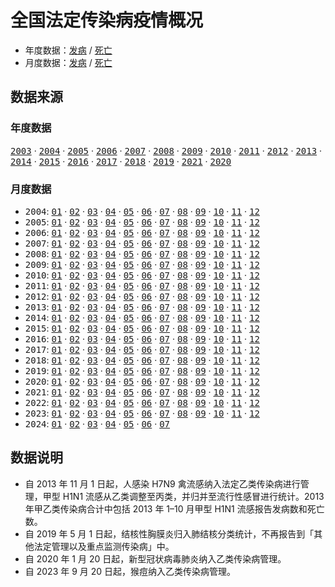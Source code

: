 # 全国法定传染病疫情概况

- 年度数据：[发病](data/yearly-cases.csv) / [死亡](data/yearly-deaths.csv)
- 月度数据：[发病](data/monthly-cases.csv) / [死亡](data/monthly-deaths.csv)

## 数据来源

### 年度数据

  [<samp>2003</samp>](http://www.nhc.gov.cn/jkj/s3578/201304/db5535181b524fb89371aae2e39a3032.shtml)
· [<samp>2004</samp>](http://www.nhc.gov.cn/jkj/s3578/201304/240a9c4f914344fc814d1eae2f72daeb.shtml)
· [<samp>2005</samp>](http://www.nhc.gov.cn/jkj/s3578/201304/bb759f23a98a4ff680611f711182bf6a.shtml)
· [<samp>2006</samp>](http://www.nhc.gov.cn/zwgkzt/wsbysj/200804/32967.shtml)
· [<samp>2007</samp>](http://www.nhc.gov.cn/jkj/s3578/201304/fa90d929d1d24af585234760f6e166ea.shtml)
· [<samp>2008</samp>](http://www.nhc.gov.cn/jkj/s3578/201304/c9244b1ae3ad48faa8181b87b8caffd5.shtml)
· [<samp>2009</samp>](http://www.nhc.gov.cn/jkj/s3578/201002/8f762b4fc0a04305b5b75e27d6ffe5b8.shtml)
· [<samp>2010</samp>](http://www.nhc.gov.cn/jkj/s3578/201304/a96b7cf13027453f9d62ee8ce0b08a20.shtml)
· [<samp>2011</samp>](http://www.nhc.gov.cn/jkj/s3578/201304/addb40c9f2cc461b8d3bdb25871086ab.shtml)
· [<samp>2012</samp>](http://www.nhc.gov.cn/jkj/s3578/201304/b540269c8e5141e6bb2d00ca539bb9f7.shtml)
· [<samp>2013</samp>](http://www.nhc.gov.cn/jkj/s3578/201402/26700e8a83c04205913a106545069a11.shtml)
· [<samp>2014</samp>](http://www.nhc.gov.cn/jkj/s3578/201502/847c041a3bac4c3e844f17309be0cabd.shtml)
· [<samp>2015</samp>](http://www.nhc.gov.cn/jkj/s3578/201602/b9217ba14e17452aad9e45a5bcce6b65.shtml)
· [<samp>2016</samp>](http://www.nhc.gov.cn/jkj/s3578/201702/38ca5990f8a54ddf9ca6308fec406157.shtml)
· [<samp>2017</samp>](http://www.nhc.gov.cn/jkj/s3578/201802/de926bdb046749abb7b0a8e23d929104.shtml)
· [<samp>2018</samp>](http://www.nhc.gov.cn/jkj/s3578/201904/050427ff32704a5db64f4ae1f6d57c6c.shtml)
· [<samp>2019</samp>](http://www.nhc.gov.cn/jkj/s3578/202004/b1519e1bc1a944fc8ec176db600f68d1.shtml)
· [<samp>2021</samp>](http://www.nhc.gov.cn/jkj/s3578/202204/4fd88a291d914abf8f7a91f6333567e1.shtml)
· [<samp>2020</samp>](http://www.nhc.gov.cn/jkj/s3578/202103/f1a448b7df7d4760976fea6d55834966.shtml)

### 月度数据

- <samp>2004</samp>:
    [<samp>01</samp>](http://www.nhc.gov.cn/jkj/s3578/201304/f3c308a7169c4c5988fce7b70c264533.shtml)
  · [<samp>02</samp>](http://www.nhc.gov.cn/jkj/s3578/201304/502facf1cc8f4168ba852d0f1d053e2c.shtml)
  · [<samp>03</samp>](https://kns.cnki.net/kcms2/article/abstract?v=3uoqIhG8C44YLTlOAiTRKjZz7oeEFsKnXAyKcdWnGJ_H-nH1zYMgTlrcqgFlWjYSv8etoIVP_zRdldXh4iv5OyVHWrLmtiJZ)
  · [<samp>04</samp>](http://www.nhc.gov.cn/jkj/s3578/201304/b1e3e74030cf4aa4b753153dd5cf1118.shtml)
  · [<samp>05</samp>](http://www.nhc.gov.cn/jkj/s3578/201304/1560698f1a734c96b313c929602ceadc.shtml)
  · [<samp>06</samp>](http://www.nhc.gov.cn/jkj/s3578/201304/0d1360fe90c640b0907168b92c6db9cb.shtml)
  · [<samp>07</samp>](http://www.nhc.gov.cn/jkj/s3578/201304/a47011def1894296862d5ede4d5a829f.shtml)
  · [<samp>08</samp>](http://www.nhc.gov.cn/jkj/s3578/201304/221ecb9a7852462e834a4662b96bddfa.shtml)
  · [<samp>09</samp>](http://www.nhc.gov.cn/jkj/s3578/201304/be7dba9eb88d4991b5b5d03399083ae4.shtml)
  · [<samp>10</samp>](http://www.nhc.gov.cn/jkj/s3578/201304/417d0f4a7da340f9b015682243bdd174.shtml)
  · [<samp>11</samp>](http://www.nhc.gov.cn/jkj/s3578/201304/7cdb4206a01043aebea4fabc6ba5a199.shtml)
  · [<samp>12</samp>](http://www.nhc.gov.cn/jkj/s3578/201304/a5886b1997cf4301bc2050ee6acc9987.shtml)
- <samp>2005</samp>:
    [<samp>01</samp>](http://www.nhc.gov.cn/jkj/s3578/201304/5b8653f0cbb447b6bc504eb38e44b816.shtml)
  · [<samp>02</samp>](http://www.nhc.gov.cn/jkj/s3578/201304/ba5a21e056484bf79e29878ad01a1b7c.shtml)
  · [<samp>03</samp>](http://www.nhc.gov.cn/jkj/s3578/201304/18f586897b7a4b74be06a02624fc20bb.shtml)
  · [<samp>04</samp>](http://www.nhc.gov.cn/jkj/s3578/201304/0aea61de452f4d0b8c98bd63b8994217.shtml)
  · [<samp>05</samp>](http://www.nhc.gov.cn/jkj/s3578/201304/3da2086dab6a45c0b36e42a47f984a75.shtml)
  · [<samp>06</samp>](http://www.nhc.gov.cn/jkj/s3578/201304/57ebfc5fa5724617a7fc74824de57c13.shtml)
  · [<samp>07</samp>](http://www.nhc.gov.cn/jkj/s3578/201304/67a7b63300814aa08e413b407aa1700f.shtml)
  · [<samp>08</samp>](http://www.nhc.gov.cn/jkj/s3578/201304/34831094b0f54f4e93706f463c261e68.shtml)
  · [<samp>09</samp>](http://www.nhc.gov.cn/jkj/s3578/201304/3577c5682e6e43c2acfa989a19e98fc5.shtml)
  · [<samp>10</samp>](http://www.nhc.gov.cn/jkj/s3578/201304/19dbc37f7aad4be5bd1049962a148561.shtml)
  · [<samp>11</samp>](http://www.nhc.gov.cn/jkj/s3578/201304/073c2b442da6487491b6627d80eadbab.shtml)
  · [<samp>12</samp>](http://www.nhc.gov.cn/jkj/s3578/201304/740db97dfadf4ba3be4a0bfd250921c8.shtml)
- <samp>2006</samp>:
    [<samp>01</samp>](http://www.nhc.gov.cn/jkj/s3578/201304/59913ee836ca49fa89ea35ad9aa89110.shtml)
  · [<samp>02</samp>](http://www.nhc.gov.cn/jkj/s3578/201304/a485997fa72c40e5a7545469b9b57799.shtml)
  · [<samp>03</samp>](http://www.nhc.gov.cn/jkj/s3578/201304/80551ae16a1e4565ac6509163a48e3fa.shtml)
  · [<samp>04</samp>](http://www.nhc.gov.cn/jkj/s3578/201304/f3ece9791e934a928800f63b271cdba7.shtml)
  · [<samp>05</samp>](http://www.nhc.gov.cn/jkj/s3578/201304/d007f2eb9f134f52af09ded61701030f.shtml)
  · [<samp>06</samp>](http://www.nhc.gov.cn/jkj/s3578/201304/8e838119a8de481799e1db92fa052a63.shtml)
  · [<samp>07</samp>](http://www.nhc.gov.cn/jkj/s3578/201304/508266d616fe4e27bceab8093efed212.shtml)
  · [<samp>08</samp>](http://www.nhc.gov.cn/jkj/s3578/201304/f7ba7d1661ed4c268d5ada33fd8870eb.shtml)
  · [<samp>09</samp>](http://www.nhc.gov.cn/jkj/s3578/201304/d1d782ae481149cf9381381e8937470e.shtml)
  · [<samp>10</samp>](http://www.nhc.gov.cn/jkj/s3578/201304/804a7f864fa248c99236621b8cdb37ec.shtml)
  · [<samp>11</samp>](http://www.nhc.gov.cn/jkj/s3578/201304/c812b8a56bb4474386c83dd8a315c8ca.shtml)
  · [<samp>12</samp>](http://www.nhc.gov.cn/bgt/pw10702/200701/8981a7e1d7e343f9be3d39143cf8ff34.shtml)
- <samp>2007</samp>:
    [<samp>01</samp>](http://www.nhc.gov.cn/jkj/s3578/201907/eed18666e6f4476a8552f0fdb5dc9c71.shtml)
  · [<samp>02</samp>](http://www.nhc.gov.cn/jkj/s3578/201907/1607fb2cf4df4752a71761771d5cc4d2.shtml)
  · [<samp>03</samp>](http://www.nhc.gov.cn/jkj/s3578/201907/f6a0ab567d8c49d488021184942ed22e.shtml)
  · [<samp>04</samp>](http://www.nhc.gov.cn/jkj/s3578/201907/4c32fb07621b4908a5a6cace4c534f50.shtml)
  · [<samp>05</samp>](http://www.nhc.gov.cn/jkj/s3578/201907/483553cef6f94621bf8751ee3ba2ef20.shtml)
  · [<samp>06</samp>](http://www.nhc.gov.cn/jkj/s3578/201304/ff6bd1edf3504b34b71eb6ff407102f8.shtml)
  · [<samp>07</samp>](http://www.nhc.gov.cn/jkj/s3578/201304/cad25ab0e9774bf1931dcf2de4462ca5.shtml)
  · [<samp>08</samp>](http://www.nhc.gov.cn/jkj/s3578/201304/bdcdc03c3f834eb28bee9c7f0bb89d21.shtml)
  · [<samp>09</samp>](http://www.nhc.gov.cn/jkj/s3578/201304/d7be0772aedb4390b0b07e87059b8ea9.shtml)
  · [<samp>10</samp>](http://www.nhc.gov.cn/jkj/s3578/201304/6cd3df88d76a4b27919f7eecc0b2e202.shtml)
  · [<samp>11</samp>](http://www.nhc.gov.cn/jkj/s3578/201304/c14cf7b547614d50a45cd16dfbea60e7.shtml)
  · [<samp>12</samp>](http://www.nhc.gov.cn/jkj/s3578/201304/431050674ece4509bc29988b74aa6062.shtml)
- <samp>2008</samp>:
    [<samp>01</samp>](http://www.nhc.gov.cn/jkj/s3578/201304/5a210b9babfc48bebb7c252cf722ec3d.shtml)
  · [<samp>02</samp>](http://www.nhc.gov.cn/jkj/s3578/201304/ba9811b543db49dfa79fa5736eb06919.shtml)
  · [<samp>03</samp>](http://www.nhc.gov.cn/jkj/s3578/201304/b69edc2ca717461ca66d55c36c0f3849.shtml)
  · [<samp>04</samp>](http://www.nhc.gov.cn/jkj/s3578/201304/0da6637df23149eeaae386f2528846aa.shtml)
  · [<samp>05</samp>](http://www.nhc.gov.cn/jkj/s3578/201304/75e43585cff74cef8226587ad6c0fc47.shtml)
  · [<samp>06</samp>](http://www.nhc.gov.cn/jkj/s3578/201304/4f03d56593864c89b65f0e029286a34f.shtml)
  · [<samp>07</samp>](http://www.nhc.gov.cn/jkj/s3578/201304/e69048d8c63b4d62b0f8132292be4377.shtml)
  · [<samp>08</samp>](http://www.nhc.gov.cn/jkj/s3578/201904/11b892b118b041429b617db170c0d38a.shtml)
  · [<samp>09</samp>](http://www.nhc.gov.cn/jkj/s3578/201304/2ddd4dd4901c4ea58847f74598e066bc.shtml)
  · [<samp>10</samp>](http://www.nhc.gov.cn/jkj/s3578/201304/176bce8449e44012a6b65e7593c0c48d.shtml)
  · [<samp>11</samp>](http://www.nhc.gov.cn/jkj/s3578/201304/2da54037a133478ab94cb673d59c15f3.shtml)
  · [<samp>12</samp>](http://www.nhc.gov.cn/jkj/s3578/201304/48581dee77ce418ebfd2bf4e8b107908.shtml)
- <samp>2009</samp>:
    [<samp>01</samp>](http://www.nhc.gov.cn/jkj/s3578/201304/c9244b1ae3ad48faa8181b87b8caffd5.shtml)
  · [<samp>02</samp>](http://www.nhc.gov.cn/jkj/s3578/201304/d8d8e5ee1c344d95bad806e0aaa98ff3.shtml)
  · [<samp>03</samp>](http://www.nhc.gov.cn/jkj/s3578/201304/af0211a42e134e8a92673681ac83121a.shtml)
  · [<samp>04</samp>](http://www.nhc.gov.cn/jkj/s3578/201304/a1b04339bf614d3cbbe5ec9ba967eedb.shtml)
  · [<samp>05</samp>](http://www.nhc.gov.cn/jkj/s3578/201304/14724c2802c645b9bbc957456fd708e4.shtml)
  · [<samp>06</samp>](http://www.nhc.gov.cn/jkj/s3578/201304/dac730a4b3a147dab1a5288b861b83c2.shtml)
  · [<samp>07</samp>](http://www.nhc.gov.cn/jkj/s3578/200908/2f85f59ce9b84495a64a861ad48f52fa.shtml)
  · [<samp>08</samp>](http://www.nhc.gov.cn/jkj/s3578/201304/94ef4bb457794790ad00a6dbc9fae287.shtml)
  · [<samp>09</samp>](http://www.nhc.gov.cn/jkj/s3578/201304/fd9fb8026f6f49c899943fcba74155cf.shtml)
  · [<samp>10</samp>](http://www.nhc.gov.cn/jkj/s3578/201304/96a68d51ccba41cd984fbba92cff131a.shtml)
  · [<samp>11</samp>](http://www.nhc.gov.cn/jkj/s3578/201304/201d2458c17340c3baeee4a356b28d70.shtml)
  · [<samp>12</samp>](http://www.nhc.gov.cn/jkj/s3578/201304/9917995a5a364b69a37b1b951e8d5764.shtml)
- <samp>2010</samp>:
    [<samp>01</samp>](http://www.nhc.gov.cn/jkj/s3578/201002/8f762b4fc0a04305b5b75e27d6ffe5b8.shtml)
  · [<samp>02</samp>](/jkj/s3578/201304/5ef7ccdbedd14e33a485a0fe000b5a38.shtm)
  · [<samp>03</samp>](http://www.nhc.gov.cn/jkj/s3578/201304/2fabd0b5dad04a02a5d20e9bec8c3ddb.shtml)
  · [<samp>04</samp>](http://www.nhc.gov.cn/jkj/s3578/201304/07106b5b29294d3fbcea124e46554398.shtml)
  · [<samp>05</samp>](http://www.nhc.gov.cn/jkj/s3578/201304/f07f1bc1c4fe4627bc95f35ee1dac373.shtml)
  · [<samp>06</samp>](http://www.nhc.gov.cn/jkj/s3578/201304/81f843fce9fa418f9711bcaa6e06827a.shtml)
  · [<samp>07</samp>](http://www.nhc.gov.cn/jkj/s3578/201304/3f4dc83f6d4040408a140a7d8df1ec44.shtml)
  · [<samp>08</samp>](http://www.nhc.gov.cn/jkj/s3578/201304/60a94504eb64415abdc26fe85adc6364.shtml)
  · [<samp>09</samp>](http://www.nhc.gov.cn/jkj/s3578/201304/d6f1f84fde0f4b759f7b5887f700f313.shtml)
  · [<samp>10</samp>](http://www.nhc.gov.cn/jkj/s3578/201304/fc051416d2bb4ce8815546878455d390.shtml)
  · [<samp>11</samp>](http://www.nhc.gov.cn/jkj/s3578/201304/4ff788f7a4374fab874035189a9613e3.shtml)
  · [<samp>12</samp>](http://www.nhc.gov.cn/jkj/s3578/201304/4a08312301174d06b33f240c692fdc57.shtml)
- <samp>2011</samp>:
    [<samp>01</samp>](http://www.nhc.gov.cn/jkj/s3578/201304/a96b7cf13027453f9d62ee8ce0b08a20.shtml)
  · [<samp>02</samp>](http://www.nhc.gov.cn/jkj/s3578/201304/2c58a1c8728c4469b9211a47ecfb9f6a.shtml)
  · [<samp>03</samp>](http://www.nhc.gov.cn/jkj/s3578/201304/57e6d45e684249c583fc4d9f23df7d77.shtml)
  · [<samp>04</samp>](http://www.nhc.gov.cn/jkj/s3578/201304/c2961c5dadc6420bbf0f7d5922e16d13.shtml)
  · [<samp>05</samp>](http://www.nhc.gov.cn/jkj/s3578/201304/aa1ad3e69cab48e2958cc6247e788b5b.shtml)
  · [<samp>06</samp>](http://www.nhc.gov.cn/jkj/s3578/201304/bffe6c31ee8741cbae96e6cd6a8386eb.shtml)
  · [<samp>07</samp>](http://www.nhc.gov.cn/jkj/s3578/201304/02d5966d2b2446dda6aaa44c36b37cf1.shtml)
  · [<samp>08</samp>](http://www.nhc.gov.cn/jkj/s3578/201304/1433f55f751a4d989ab68b0fe6b7eee8.shtml)
  · [<samp>09</samp>](http://www.nhc.gov.cn/jkj/s3578/201304/9d437e4c40a04483a8dd6735db58e1be.shtml)
  · [<samp>10</samp>](http://www.nhc.gov.cn/jkj/s3578/201304/5b63f4cf2bf84294ab018e7d9f9ab194.shtml)
  · [<samp>11</samp>](http://www.nhc.gov.cn/jkj/s3578/201304/14d57435d8c645d099138cb476df18f7.shtml)
  · [<samp>12</samp>](http://www.nhc.gov.cn/jkj/s3578/201304/b6dc7020509c4f2baad0976b6b8b1ce7.shtml)
- <samp>2012</samp>:
    [<samp>01</samp>](http://www.nhc.gov.cn/jkj/s3578/201304/addb40c9f2cc461b8d3bdb25871086ab.shtml)
  · [<samp>02</samp>](http://www.nhc.gov.cn/jkj/s3578/201304/f6d79f96083a41ccaddda9289120e69b.shtml)
  · [<samp>03</samp>](http://www.nhc.gov.cn/jkj/s3578/201304/076886a1d0244dfa801cebf0d9a2d18a.shtml)
  · [<samp>04</samp>](http://www.nhc.gov.cn/jkj/s3578/201304/ac4b4a9f34f5487aa17f46dda7373092.shtml)
  · [<samp>05</samp>](http://www.nhc.gov.cn/jkj/s3578/201304/d445f9488cf742aa8d7d9c2f5b960197.shtml)
  · [<samp>06</samp>](http://www.nhc.gov.cn/jkj/s3578/201304/298742b70b3d475d864b7cb599a35b7e.shtml)
  · [<samp>07</samp>](http://www.nhc.gov.cn/jkj/s3578/201304/82ae1e4f491e4ecab384c40ccc6793cf.shtml)
  · [<samp>08</samp>](http://www.nhc.gov.cn/jkj/s3578/201304/d6ecb54b41fe486da9343dfcf83221b5.shtml)
  · [<samp>09</samp>](http://www.nhc.gov.cn/jkj/s3578/201304/07aab861894b469e8c4788d0c0b6c2ef.shtml)
  · [<samp>10</samp>](http://www.nhc.gov.cn/jkj/s3578/201304/e9415a7f9a9b4cf6b780a3d4ae7aaa7a.shtml)
  · [<samp>11</samp>](http://www.nhc.gov.cn/jkj/s3578/201304/472c37e8b37742489c23fbd4fea839eb.shtml)
  · [<samp>12</samp>](http://www.nhc.gov.cn/jkj/s3578/201304/65f9fa2d8cc14bb1aad138a744d72224.shtml)
- <samp>2013</samp>:
    [<samp>01</samp>](http://www.nhc.gov.cn/jkj/s3578/201304/758c97a0e0964231960379c8528db64c.shtml)
  · [<samp>02</samp>](http://www.nhc.gov.cn/jkj/s3578/201304/6eaa60041aaf4eaf809bbe65b29853c0.shtml)
  · [<samp>03</samp>](http://www.nhc.gov.cn/jkj/s3578/201304/0be6427fa1554ecba4792d78065fb9a9.shtml)
  · [<samp>04</samp>](http://www.nhc.gov.cn/jkj/s3578/201305/775a684488864da0b0f65b616302f000.shtml)
  · [<samp>05</samp>](http://www.nhc.gov.cn/jkj/s3578/201306/1bb3182df60349a9813bd986b83ffdc6.shtml)
  · [<samp>06</samp>](http://www.nhc.gov.cn/jkj/s3578/201307/a8e515ab0ed9448ca4aeeffab81857ce.shtml)
  · [<samp>07</samp>](http://www.nhc.gov.cn/jkj/s3578/201308/a07de98fd3a94adb8d49f26b3ece65d4.shtml)
  · [<samp>08</samp>](http://www.nhc.gov.cn/jkj/s3578/201309/c6da15b1cd5645f2a3c123859066e3af.shtml)
  · [<samp>09</samp>](http://www.nhc.gov.cn/jkj/s3578/201310/f08600a6c1ca42249457c6da2f1b1aba.shtml)
  · [<samp>10</samp>](http://www.nhc.gov.cn/jkj/s3578/201311/4f12669645ef4a99b0cfcc3bfabc6e94.shtml)
  · [<samp>11</samp>](http://www.nhc.gov.cn/jkj/s3578/201312/deab457117644f8ab8a739ea22fdaa71.shtml)
  · [<samp>12</samp>](http://www.nhc.gov.cn/jkj/s3578/201401/19fc6ca0116d4e6d961fe868f3c3d4f0.shtml)
- <samp>2014</samp>:
    [<samp>01</samp>](http://www.nhc.gov.cn/jkj/s3578/201402/9c8e60933cd046e090327184b26f8349.shtml)
  · [<samp>02</samp>](http://www.nhc.gov.cn/jkj/s3578/201403/8243fece421e4cf5bfbe8cc99b63be30.shtml)
  · [<samp>03</samp>](http://www.nhc.gov.cn/jkj/s3578/201404/f81a87a2fe3f453a99677a7d9d89de0c.shtml)
  · [<samp>04</samp>](http://www.nhc.gov.cn/jkj/s3578/201405/959967c155af4dc5bd1148305ae6e744.shtml)
  · [<samp>05</samp>](http://www.nhc.gov.cn/jkj/s3578/201406/5b4e5a0bb8d04e07a0ba20526530ba5f.shtml)
  · [<samp>06</samp>](http://www.nhc.gov.cn/jkj/s3578/201407/38369accd2794c7cabd0b12964d0b1a6.shtml)
  · [<samp>07</samp>](http://www.nhc.gov.cn/jkj/s3578/201408/6731e33d284b4f6b96c12fc11f485041.shtml)
  · [<samp>08</samp>](http://www.nhc.gov.cn/jkj/s3578/201409/0f975f237b204a4683a79b795f9724e3.shtml)
  · [<samp>09</samp>](http://www.nhc.gov.cn/jkj/s3578/201410/a366da2fa24e4e3bb07cc506f2c64ad2.shtml)
  · [<samp>10</samp>](http://www.nhc.gov.cn/jkj/s3578/201411/6505452348d4407681b622a5db0175ec.shtml)
  · [<samp>11</samp>](http://www.nhc.gov.cn/jkj/s3578/201412/64aadcda22fd452c85488ff99a8b5aad.shtml)
  · [<samp>12</samp>](http://www.nhc.gov.cn/jkj/s3578/201501/907a190b6a764843a0fe2d88e29a122a.shtml)
- <samp>2015</samp>:
    [<samp>01</samp>](http://www.nhc.gov.cn/jkj/s3578/201502/c8263aa4514049b3b4c7decc6b6c5aed.shtml)
  · [<samp>02</samp>](http://www.nhc.gov.cn/jkj/s3578/201503/bfb58052642b4a9e93e5de254a1b55fd.shtml)
  · [<samp>03</samp>](http://www.nhc.gov.cn/jkj/s3578/201504/eb0ecdfab39c41b78b0ea1bfee49ec7a.shtml)
  · [<samp>04</samp>](http://www.nhc.gov.cn/jkj/s3578/201505/081f2cc9286744a2879cd79211f81b6c.shtml)
  · [<samp>05</samp>](http://www.nhc.gov.cn/jkj/s3578/201506/02b63c6537b944318f9bab119ad64002.shtml)
  · [<samp>06</samp>](http://www.nhc.gov.cn/jkj/s3578/201507/b7ac101c293e47ec988c15c1f94cc635.shtml)
  · [<samp>07</samp>](http://www.nhc.gov.cn/jkj/s3578/201508/a33fc50ce98343fbb1fec83dcfc05a7f.shtml)
  · [<samp>08</samp>](http://www.nhc.gov.cn/jkj/s3578/201509/a67694612ff243a6a0788ad6a949ade0.shtml)
  · [<samp>09</samp>](http://www.nhc.gov.cn/jkj/s3578/201510/6a9c4c7df6964ad18c10fc0d6b26c30e.shtml)
  · [<samp>10</samp>](http://www.nhc.gov.cn/jkj/s3578/201511/c1ed81c420ec40aeac46cd4d1c4bc89a.shtml)
  · [<samp>11</samp>](http://www.nhc.gov.cn/jkj/s3578/201512/bb9e0361c842451d816cd09308a7b3de.shtml)
  · [<samp>12</samp>](http://www.nhc.gov.cn/jkj/s3578/201601/e8a26989695848cea2c9aefb8bebc73a.shtml)
- <samp>2016</samp>:
    [<samp>01</samp>](http://www.nhc.gov.cn/jkj/s3578/201602/ceaf73add1924a80bcf134d94d00315c.shtml)
  · [<samp>02</samp>](http://www.nhc.gov.cn/jkj/s3578/201603/d090585af2e343c4890dfdf8389c0b74.shtml)
  · [<samp>03</samp>](http://www.nhc.gov.cn/jkj/s3578/201604/3ad2d8956eb4419c9145d46caf283812.shtml)
  · [<samp>04</samp>](http://www.nhc.gov.cn/jkj/s3578/201605/d6acea93dcac451e91c4b913e36f3553.shtml)
  · [<samp>05</samp>](http://www.nhc.gov.cn/jkj/s3578/201606/6e87f6b3d409491a8ca5d5e06bff0b27.shtml)
  · [<samp>06</samp>](http://www.nhc.gov.cn/jkj/s3578/201607/5bda5a0a95e24282be09a537606e0b8f.shtml)
  · [<samp>07</samp>](http://www.nhc.gov.cn/jkj/s3578/201608/e28a821afaa74e8399e035166e6ee3f5.shtml)
  · [<samp>08</samp>](http://www.nhc.gov.cn/jkj/s3578/201609/6dc46a3f8d874da7941beb56e5378fd7.shtml)
  · [<samp>09</samp>](http://www.nhc.gov.cn/jkj/s3578/201610/270fc4af82b4419f8fb8eda74d5111e8.shtml)
  · [<samp>10</samp>](http://www.nhc.gov.cn/jkj/s3578/201611/64e48f53447a453fafc53d58f41cc14b.shtml)
  · [<samp>11</samp>](http://www.nhc.gov.cn/jkj/s3578/201612/8a84c914186441d9a444e81751f58863.shtml)
  · [<samp>12</samp>](http://www.nhc.gov.cn/jkj/s3578/201701/5591df54aeca40c8acaedda7eebf6c96.shtml)
- <samp>2017</samp>:
    [<samp>01</samp>](http://www.nhc.gov.cn/jkj/s3578/201702/f1e4cfe184e44f80ae57d0954c3d5fce.shtml)
  · [<samp>02</samp>](http://www.nhc.gov.cn/jkj/s3578/201703/3fed3e04129b49e8a860e47cfe742c63.shtml)
  · [<samp>03</samp>](http://www.nhc.gov.cn/jkj/s3578/201704/48aa9c141c224444925a883b8d227831.shtml)
  · [<samp>04</samp>](http://www.nhc.gov.cn/jkj/s3578/201705/5ea6ba8bf31645349f9bb5572b6df9ea.shtml)
  · [<samp>05</samp>](http://www.nhc.gov.cn/jkj/s3578/201706/99b1482bfd7e499db90b3ee133e56e13.shtml)
  · [<samp>06</samp>](http://www.nhc.gov.cn/jkj/s3578/201707/003fec8e8b7e449084ad7abd68e9bff6.shtml)
  · [<samp>07</samp>](http://www.nhc.gov.cn/jkj/s3578/201708/e811ea0e16ed43949bfae0847d4701c9.shtml)
  · [<samp>08</samp>](http://www.nhc.gov.cn/jkj/s3578/201709/d30e75fc9d2e4d09ab01279662b16b96.shtml)
  · [<samp>09</samp>](http://www.nhc.gov.cn/jkj/s3578/201710/b62e94434b2f4643b816ad3ffe7b3a2c.shtml)
  · [<samp>10</samp>](http://www.nhc.gov.cn/jkj/s3578/201711/5ca567defcff4808aa43fb869773dd1e.shtml)
  · [<samp>11</samp>](http://www.nhc.gov.cn/jkj/s3578/201712/18c87bc848594ab49113016ff759100a.shtml)
  · [<samp>12</samp>](http://www.nhc.gov.cn/jkj/s3578/201801/178264d9c8ab4d439a34284a4c84fee7.shtml)
- <samp>2018</samp>:
    [<samp>01</samp>](http://www.nhc.gov.cn/jkj/s3578/201802/4a469b9e02a642d08cc33e855fe134a5.shtml)
  · [<samp>02</samp>](http://www.nhc.gov.cn/jkj/s3578/201803/e07e57169d544fd09337b569738aa594.shtml)
  · [<samp>03</samp>](http://www.nhc.gov.cn/jkj/s3578/201804/f63ce7bfb1994b45a2ce3f1a4f706e6a.shtml)
  · [<samp>04</samp>](http://www.nhc.gov.cn/jkj/s3578/201805/e3e32b477f3b46948af98bce6b89dc0a.shtml)
  · [<samp>05</samp>](http://www.nhc.gov.cn/jkj/s3578/201806/8e37d0ab57fb43fb8300ac51e44ee7be.shtml)
  · [<samp>06</samp>](http://www.nhc.gov.cn/jkj/s3578/201807/2e222f8000be4f61b9f4e717af7a25d3.shtml)
  · [<samp>07</samp>](http://www.nhc.gov.cn/jkj/s3578/201808/182fef3b7aae45fd89deadb64e3ac762.shtml)
  · [<samp>08</samp>](http://www.nhc.gov.cn/jkj/s3578/201809/26e7aa4d50174c67b31ccc5a3a4cd768.shtml)
  · [<samp>09</samp>](http://www.nhc.gov.cn/jkj/s3578/201810/dd2cfde8429e4a02959c75009b5ef5b6.shtml)
  · [<samp>10</samp>](http://www.nhc.gov.cn/jkj/s3578/201811/82a3cb5dc9e44344a521077fdf4f5912.shtml)
  · [<samp>11</samp>](http://www.nhc.gov.cn/jkj/s3578/201812/767678cf92774424829163ad981e36ad.shtml)
  · [<samp>12</samp>](http://www.nhc.gov.cn/jkj/s3578/201901/7ba54ed285484474a881584606aa8c94.shtml)
- <samp>2019</samp>:
    [<samp>01</samp>](http://www.nhc.gov.cn/jkj/s3578/201902/1b337c6781d34d6bb639c183f826d67b.shtml)
  · [<samp>02</samp>](http://www.nhc.gov.cn/jkj/s3578/201903/1ca0b82ff7874c728125b15f4122396b.shtml)
  · [<samp>03</samp>](http://www.nhc.gov.cn/jkj/s3578/201904/049b55dc162746d2a09bd8a453bf95ca.shtml)
  · [<samp>04</samp>](http://www.nhc.gov.cn/jkj/s3578/201905/ef28972b56cd4107990eb16888e763e1.shtml)
  · [<samp>05</samp>](http://www.nhc.gov.cn/jkj/s3578/201906/0be5c41532064d06873bbb5d4c112449.shtml)
  · [<samp>06</samp>](http://www.nhc.gov.cn/jkj/s3577/201908/af877d1caa574d229bca92cf5bcce6ba.shtml)
  · [<samp>07</samp>](http://www.nhc.gov.cn/jkj/s7929/201908/5e4ff33f01994b9d99adc0b41b1975cc.shtml)
  · [<samp>08</samp>](http://www.nhc.gov.cn/jkj/s5879/201909/8348e5dfbb3b4cd8879fc1ab9f074064.shtml)
  · [<samp>09</samp>](http://www.nhc.gov.cn/jkj/s5899tg/201910/e7a886ead0814a5d9383c806a4048c8b.shtml)
  · [<samp>10</samp>](http://www.nhc.gov.cn/jkj/s7916r/201911/133a1aa63360487189c1034d6f7f8270.shtml)
  · [<samp>11</samp>](http://www.nhc.gov.cn/jkj/s7915/201912/1c872de08d834aa0b82d4b4b8cd78b8c.shtml)
  · [<samp>12</samp>](http://www.nhc.gov.cn/jkj/s7923/202001/ab5cbab3f8bc46c08cc7b6c4aef85441.shtml)
- <samp>2020</samp>:
    [<samp>01</samp>](http://www.nhc.gov.cn/jkj/s3578/202002/f1dd61c00acf4e5caf2f755cc48b9063.shtml)
  · [<samp>02</samp>](http://www.nhc.gov.cn/jkj/s3578/202003/5925e2c60c254d88bc534e7d7b680a19.shtml)
  · [<samp>03</samp>](http://www.nhc.gov.cn/jkj/s3578/202004/78d3c1e01c0644ee978415a13a0e002a.shtml)
  · [<samp>04</samp>](http://www.nhc.gov.cn/jkj/s5899tg/202006/562eede38f744c10a738ab2b37d806d0.shtml)
  · [<samp>05</samp>](http://www.nhc.gov.cn/jkj/s5899tg/202006/554a0f964edc46318635eedeca8edd13.shtml)
  · [<samp>06</samp>](http://www.nhc.gov.cn/jkj/s3578/202007/a6eaa8917f0447cc9fd91c0ebddf821c.shtml)
  · [<samp>07</samp>](http://www.nhc.gov.cn/jkj/s3578/202008/7b509886a1b64267988f8e9f36b79a39.shtml)
  · [<samp>08</samp>](http://www.nhc.gov.cn/jkj/s3578/202009/f51c05cb3e68419fb64bcfcf448c57c3.shtml)
  · [<samp>09</samp>](http://www.nhc.gov.cn/jkj/pqt/202010/6576c933f20245138fb137c283d7f46f.shtml)
  · [<samp>10</samp>](http://www.nhc.gov.cn/jkj/s5898bm/202011/e6af1cf101bb4ebeb84ef2dd65d3f68a.shtml)
  · [<samp>11</samp>](http://www.nhc.gov.cn/jkj/s5898bm/202012/1216f128ddf5440083ba140860de2934.shtml)
  · [<samp>12</samp>](http://www.nhc.gov.cn/jkj/s3578/202101/20e25d340ccf4e9c9d372261e3d1d574.shtml)
- <samp>2021</samp>:
    [<samp>01</samp>](http://www.nhc.gov.cn/jkj/s3578/202102/2272547b05674a40a030a83eefede958.shtml)
  · [<samp>02</samp>](http://www.nhc.gov.cn/jkj/s3578/202103/636025052f6b4236b04520ccdc9b4eab.shtml)
  · [<samp>03</samp>](http://www.nhc.gov.cn/jkj/s7923/202104/b999616964814cf99355661ba5407946.shtml)
  · [<samp>04</samp>](http://www.nhc.gov.cn/jkj/s5899tg/202105/b6ad4e1d10294522b1a6188503a0a4a0.shtml)
  · [<samp>05</samp>](http://www.nhc.gov.cn/jkj/s3578/202106/60b4cadb563b4f01ab5f095ba02d54bd.shtml)
  · [<samp>06</samp>](http://www.nhc.gov.cn/jkj/s5874/202107/10f9f6cca12e43dc9d0250e31b2c0519.shtml)
  · [<samp>07</samp>](http://www.nhc.gov.cn/jkj/s3578/202208/f470f0abf544436d901c2660b06f3911.shtml)
  · [<samp>08</samp>](http://www.nhc.gov.cn/jkj/s3578/202109/48fbcc0561b3468fb07f1b2175ca1c13.shtml)
  · [<samp>09</samp>](http://www.nhc.gov.cn/jkj/s3578/202110/ccb99cf41e1f496d8c3c49dd1774ea81.shtml)
  · [<samp>10</samp>](http://www.nhc.gov.cn/jkj/s3578/202111/9e1250cce8bf430b8717e524c6ac7975.shtml)
  · [<samp>11</samp>](http://www.nhc.gov.cn/jkj/s3578/202112/6e6e094d53c54eeeb2b99e0c208b5829.shtml)
  · [<samp>12</samp>](http://www.nhc.gov.cn/jkj/s3578/202201/ad8a655dec234bf78d42ece54f5dd282.shtml)
- <samp>2022</samp>:
    [<samp>01</samp>](http://www.nhc.gov.cn/jkj/s3578/202202/20db918ff3014374aa63f8909e2d26d6.shtml)
  · [<samp>02</samp>](http://www.nhc.gov.cn/jkj/s3578/202203/a0c1ba8d1e614cd1a110c1ee5f7962dc.shtml)
  · [<samp>03</samp>](http://www.nhc.gov.cn/jkj/s3578/202204/4d34e3147b9248078b1e15e9820c7f4b.shtml)
  · [<samp>04</samp>](http://www.nhc.gov.cn/jkj/s3578/202205/7b9bbab60a0e4048877fa5cbe3882132.shtml)
  · [<samp>05</samp>](http://www.nhc.gov.cn/jkj/s3578/202206/61c8509152514bf1af06ec8e2c343f21.shtml)
  · [<samp>06</samp>](http://www.nhc.gov.cn/jkj/s3577/202207/d81b8cfb483a4165942acc1f63377039.shtml)
  · [<samp>07</samp>](http://www.nhc.gov.cn/jkj/s3578/202208/f470f0abf544436d901c2660b06f3911.shtml)
  · [<samp>08</samp>](http://www.nhc.gov.cn/xcs/fkdt/202209/3aa12c2c369a436e856d1340a54d92e8.shtml)
  · [<samp>09</samp>](https://www.ndcpa.gov.cn/jbkzzx/c100016/common/content/content_1656318972941635584.html)
  · [<samp>10</samp>](https://www.ndcpa.gov.cn/jbkzzx/c100016/common/content/content_1651471128816586752.html)
  · [<samp>11</samp>](https://www.ndcpa.gov.cn/jbkzzx/c100016/common/content/content_1663431491720122368.html)
  · [<samp>12</samp>](https://www.ndcpa.gov.cn/jbkzzx/c100016/common/content/content_1663441048043327488.html)
- <samp>2023</samp>:
    [<samp>01</samp>](https://www.ndcpa.gov.cn/jbkzzx/c100016/common/content/content_1649669343859761152.html)
  · [<samp>02</samp>](https://www.ndcpa.gov.cn/jbkzzx/c100016/common/content/content_1649676180541726720.html)
  · [<samp>03</samp>](https://www.ndcpa.gov.cn/jbkzzx/c100016/common/content/content_1656354140817526784.html)
  · [<samp>04</samp>](https://www.ndcpa.gov.cn/jbkzzx/c100016/common/content/content_1666267249690611712.html)
  · [<samp>05</samp>](https://www.ndcpa.gov.cn/jbkzzx/c100016/common/content/content_1684439561478205440.html)
  · [<samp>06</samp>](https://www.ndcpa.gov.cn/jbkzzx/c100016/common/content/content_1684441260049690624.html)
  · [<samp>07</samp>](https://www.ndcpa.gov.cn/jbkzzx/c100016/common/content/content_1695998420130852864.html)
  · [<samp>08</samp>](https://www.ndcpa.gov.cn/jbkzzx/c100016/common/content/content_1706568814483075072.html)
  · [<samp>09</samp>](https://www.ndcpa.gov.cn/jbkzzx/c100016/common/content/content_1716605249416196096.html)
  · [<samp>10</samp>](https://www.ndcpa.gov.cn/jbkzzx/c100016/common/content/content_1725494140437131264.html)
  · [<samp>11</samp>](https://www.ndcpa.gov.cn/jbkzzx/c100016/common/content/content_1739453479981600768.html)
  · [<samp>12</samp>](https://www.ndcpa.gov.cn/jbkzzx/c100016/common/content/content_1746766719346462720.html)
- <samp>2024</samp>:
    [<samp>01</samp>](https://www.ndcpa.gov.cn/jbkzzx/c100016/common/content/content_1770302255702646784.html)
  · [<samp>02</samp>](https://www.ndcpa.gov.cn/jbkzzx/c100016/common/content/content_1769982157846650880.html)
  · [<samp>03</samp>](https://www.ndcpa.gov.cn/jbkzzx/c100016/common/content/content_1782571426407886848.html)
  · [<samp>04</samp>](https://www.ndcpa.gov.cn/jbkzzx/c100016/common/content/content_1792834031219224576.html)
  · [<samp>05</samp>](https://www.ndcpa.gov.cn/jbkzzx/c100016/common/content/content_1806581689096187904.html)
  · [<samp>06</samp>](https://www.ndcpa.gov.cn/jbkzzx/c100016/common/content/content_1817735919697768448.html)
  · [<samp>07</samp>](https://www.ndcpa.gov.cn/jbkzzx/c100016/common/content/content_1828699266119217152.html)

## 数据说明

- 自 2013 年 11 月 1 日起，人感染 H7N9 禽流感纳入法定乙类传染病进行管理，甲型 H1N1 流感从乙类调整至丙类，并归并至流行性感冒进行统计。2013 年甲乙类传染病合计中包括 2013 年 1–10 月甲型 H1N1 流感报告发病数和死亡数。
- 自 2019 年 5 月 1 日起，结核性胸膜炎归入肺结核分类统计，不再报告到「其他法定管理以及重点监测传染病」中。
- 自 2020 年 1 月 20 日起，新型冠状病毒肺炎纳入乙类传染病管理。
- 自 2023 年 9 月 20 日起，猴痘纳入乙类传染病管理。
